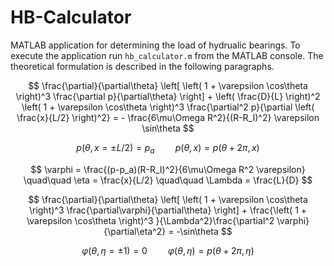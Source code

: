 # HB-Calculator
MATLAB application for determining the load of hydrualic bearings. To execute the application run `hb_calculator.m` from the MATLAB console. The theoretical formulation is described in the following paragraphs.

$$
\frac{\partial}{\partial\theta} \left[ \left( 1 + \varepsilon \cos\theta \right)^3 \frac{\partial p}{\partial\theta} \right] + \left( \frac{D}{L} \right)^2 \left( 1 + \varepsilon \cos\theta \right)^3 \frac{\partial^2 p}{\partial \left( \frac{x}{L/2} \right)^2} = - \frac{6\mu\Omega R^2}{(R-R_I)^2} \varepsilon \sin\theta
$$

$$
p(\theta, x=\pm L/2) = p_a \quad\quad p(\theta,x) = p(\theta + 2\pi, x)
$$

$$
\varphi = \frac{(p-p_a)(R-R_I)^2}{6\mu\Omega R^2 \varepsilon} \quad\quad \eta = \frac{x}{L/2} \quad\quad \Lambda = \frac{L}{D}
$$

$$
\frac{\partial}{\partial\theta} \left[ \left( 1 + \varepsilon \cos\theta \right)^3 \frac{\partial\varphi}{\partial\theta} \right] + \frac{\left( 1 + \varepsilon \cos\theta \right)^3 }{\Lambda^2}\frac{\partial^2 \varphi}{\partial\eta^2} = -\sin\theta
$$

$$
\varphi(\theta, \eta=\pm 1) = 0 \quad\quad \varphi(\theta,\eta) = p(\theta + 2\pi, \eta)
$$
